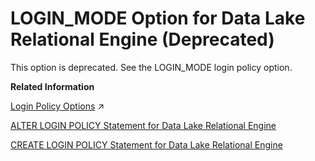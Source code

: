 <!-- loioa63cd19f84f21015af7ba81044595f05 -->

# LOGIN\_MODE Option for Data Lake Relational Engine \(Deprecated\)

This option is deprecated. See the LOGIN\_MODE login policy option.

**Related Information**  


[Login Policy Options](https://help.sap.com/viewer/a89a0a8384f21015b1e7adbeca456f73/2024_3_QRC/en-US/a43f448484f21015924f9951e9b77e32.html "Available options for CUSTOMER_ROOT and user-defined login policies.") :arrow_upper_right:

[ALTER LOGIN POLICY Statement for Data Lake Relational Engine](../080-sql-statements/alter-login-policy-statement-for-data-lake-relational-engine-a231c98.md "Changes existing login policies .")

[CREATE LOGIN POLICY Statement for Data Lake Relational Engine](../080-sql-statements/create-login-policy-statement-for-data-lake-relational-engine-a617f94.md "Creates a login policy in the database.")

